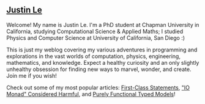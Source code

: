 [Justin Le][about]
------------------

Welcome!  My name is Justin Le.  I'm a PhD student at Chapman University in
California, studying Computational Science & Applied Maths; I studied Physics
and Computer Science at University of California, San Diego :)

This is just my weblog covering my various adventures in programming and
explorations in the vast worlds of computation, physics, engineering,
mathematics, and knowledge. Expect a healthy curiosity and an only slightly
unhealthy obsession for finding new ways to marvel, wonder, and create.  Join
me if you wish!

[about]: / "It's a picture of me! :D"

Check out some of my most popular articles: [First-Class Statements][fcs], ["IO
Monad" Considered Harmful][conharm], and [Purely Functional Typed
Models][pftm]!

[fcs]: https://blog.jle.im/entry/first-class-statements.html
[inside]: http://blog.jle.im/entry/inside-my-world-ode-to-functor-and-monad.html
[conharm]: http://blog.jle.im/entry/io-monad-considered-harmful.html
[io]: http://blog.jle.im/entry/the-compromiseless-reconciliation-of-i-o-and-purity.html
[pftm]: https://blog.jle.im/entry/purely-functional-typed-models-1.html
